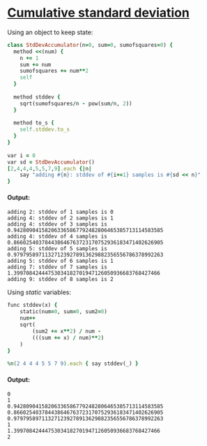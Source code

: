 [1]: https://rosettacode.org/wiki/Cumulative_standard_deviation

# [Cumulative standard deviation][1]

Using an object to keep state:

```ruby
class StdDevAccumulator(n=0, sum=0, sumofsquares=0) {
  method <<(num) {
    n += 1
    sum += num
    sumofsquares += num**2
    self
  }
 
  method stddev {
    sqrt(sumofsquares/n - pow(sum/n, 2))
  }
 
  method to_s {
    self.stddev.to_s
  }
}
 
var i = 0
var sd = StdDevAccumulator()
[2,4,4,4,5,5,7,9].each {|n|
    say "adding #{n}: stddev of #{i+=1} samples is #{sd << n}"
}
```

#### Output:
```
adding 2: stddev of 1 samples is 0
adding 4: stddev of 2 samples is 1
adding 4: stddev of 3 samples is 0.942809041582063365867792482806465385713114583585
adding 4: stddev of 4 samples is 0.866025403784438646763723170752936183471402626905
adding 5: stddev of 5 samples is 0.979795897113271239278913629882356556786378992263
adding 5: stddev of 6 samples is 1
adding 7: stddev of 7 samples is 1.39970842444753034182701947126050936683768427466
adding 9: stddev of 8 samples is 2
```


Using *static* variables:

```ruby
func stddev(x) {
    static(num=0, sum=0, sum2=0)
    num++
    sqrt(
        (sum2 += x**2) / num -
        (((sum += x) / num)**2)
    )
}
 
%n(2 4 4 4 5 5 7 9).each { say stddev(_) }
```

#### Output:
```
0
1
0.942809041582063365867792482806465385713114583585
0.866025403784438646763723170752936183471402626905
0.979795897113271239278913629882356556786378992263
1
1.39970842444753034182701947126050936683768427466
2
```
